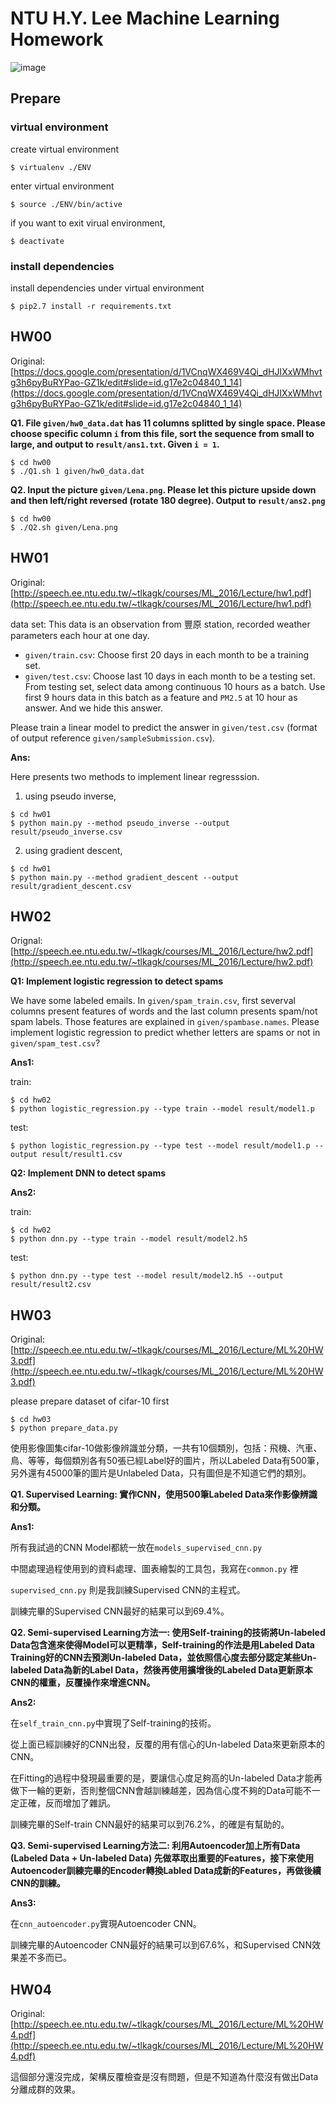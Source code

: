 # NTU H.Y. Lee Machine Learning Homework

![image](https://img.shields.io/badge/python-2.7-blue.svg)

## Prepare

### virtual environment

create virtual environment

```
$ virtualenv ./ENV
```

enter virtual environment

```
$ source ./ENV/bin/active
```

if you want to exit virual environment, 

```
$ deactivate
```

### install dependencies

install dependencies under virtual environment

```
$ pip2.7 install -r requirements.txt
```

## HW00

Original: [https://docs.google.com/presentation/d/1VCnqWX469V4Qi_dHJIXxWMhvtg3h6pyBuRYPao-GZ1k/edit#slide=id.g17e2c04840_1_14](https://docs.google.com/presentation/d/1VCnqWX469V4Qi_dHJIXxWMhvtg3h6pyBuRYPao-GZ1k/edit#slide=id.g17e2c04840_1_14)

**Q1. File `given/hw0_data.dat` has 11 columns splitted by single space. Please choose specific column `i` from this file, sort the sequence from small to large, and output to `result/ans1.txt`. Given `i = 1`.**

```
$ cd hw00
$ ./Q1.sh 1 given/hw0_data.dat
```

**Q2. Input the picture `given/Lena.png`. Please let this picture upside down and then left/right reversed (rotate 180 degree). Output to `result/ans2.png`**

```
$ cd hw00
$ ./Q2.sh given/Lena.png
```

## HW01

Original: [http://speech.ee.ntu.edu.tw/~tlkagk/courses/ML_2016/Lecture/hw1.pdf](http://speech.ee.ntu.edu.tw/~tlkagk/courses/ML_2016/Lecture/hw1.pdf)

data set: This data is an observation from 豐原 station, recorded weather parameters each hour at one day.
* `given/train.csv`: Choose first 20 days in each month to be a training set.
* `given/test.csv`: Choose last 10 days in each month to be a testing set. From testing set, select data among continuous 10 hours as a batch. Use first 9 hours data in this batch as a feature and `PM2.5` at 10 hour as answer. And we hide this answer.

Please train a linear model to predict the answer in `given/test.csv` (format of output reference `given/sampleSubmission.csv`).

**Ans:**

Here presents two methods to implement linear regresssion.

1. using pseudo inverse,

```
$ cd hw01
$ python main.py --method pseudo_inverse --output result/pseudo_inverse.csv
```

2. using gradient descent,

```
$ cd hw01
$ python main.py --method gradient_descent --output result/gradient_descent.csv
````

## HW02

Orignal: [http://speech.ee.ntu.edu.tw/~tlkagk/courses/ML_2016/Lecture/hw2.pdf](http://speech.ee.ntu.edu.tw/~tlkagk/courses/ML_2016/Lecture/hw2.pdf)

**Q1: Implement logistic regression to detect spams**

We have some labeled emails. In `given/spam_train.csv`, first severval columns present features of words and the last column presents spam/not spam labels. Those features are explained in `given/spambase.names`. Please implement logistic regression to predict whether letters are spams or not in `given/spam_test.csv`?

**Ans1:**

train:

```
$ cd hw02
$ python logistic_regression.py --type train --model result/model1.p
```

test:

```
$ python logistic_regression.py --type test --model result/model1.p --output result/result1.csv
```

**Q2: Implement DNN to detect spams**

**Ans2:**

train:

```
$ cd hw02
$ python dnn.py --type train --model result/model2.h5
```

test:

```
$ python dnn.py --type test --model result/model2.h5 --output result/result2.csv
```

## HW03

Original: [http://speech.ee.ntu.edu.tw/~tlkagk/courses/ML_2016/Lecture/ML%20HW3.pdf](http://speech.ee.ntu.edu.tw/~tlkagk/courses/ML_2016/Lecture/ML%20HW3.pdf)

please prepare dataset of cifar-10 first
```
$ cd hw03
$ python prepare_data.py
```

使用影像圖集cifar-10做影像辨識並分類，一共有10個類別，包括：飛機、汽車、鳥、等等，每個類別各有50張已經Label好的圖片，所以Labeled Data有500筆，另外還有45000筆的圖片是Unlabeled Data，只有圖但是不知道它們的類別。

**Q1. Supervised Learning: 實作CNN，使用500筆Labeled Data來作影像辨識和分類。**

**Ans1:**

所有我試過的CNN Model都統一放在`models_supervised_cnn.py`

中間處理過程使用到的資料處理、圖表繪製的工具包，我寫在`common.py` 裡

`supervised_cnn.py` 則是我訓練Supervised CNN的主程式。

訓練完畢的Supervised CNN最好的結果可以到69.4%。

**Q2. Semi-supervised Learning方法一: 使用Self-training的技術將Un-labeled Data包含進來使得Model可以更精準，Self-training的作法是用Labeled Data Training好的CNN去預測Un-labeled Data，並依照信心度去部分認定某些Un-labeled Data為新的Label Data，然後再使用擴增後的Labeled Data更新原本CNN的權重，反覆操作來增進CNN。**

**Ans2:**

在`self_train_cnn.py`中實現了Self-training的技術。

從上面已經訓練好的CNN出發，反覆的用有信心的Un-labeled Data來更新原本的CNN。

在Fitting的過程中發現最重要的是，要讓信心度足夠高的Un-labeled Data才能再做下一輪的更新，否則整個CNN會越訓練越差，因為信心度不夠的Data可能不一定正確，反而增加了雜訊。

訓練完畢的Self-train CNN最好的結果可以到76.2%，的確是有幫助的。

**Q3. Semi-supervised Learning方法二: 利用Autoencoder加上所有Data (Labeled Data + Un-labeled Data) 先做萃取出重要的Features，接下來使用Autoencoder訓練完畢的Encoder轉換Labled Data成新的Features，再做後續CNN的訓練。**

**Ans3:**

在`cnn_autoencoder.py`實現Autoencoder CNN。

訓練完畢的Autoencoder CNN最好的結果可以到67.6%，和Supervised CNN效果差不多而已。

## HW04

Original: [http://speech.ee.ntu.edu.tw/~tlkagk/courses/ML_2016/Lecture/ML%20HW4.pdf](http://speech.ee.ntu.edu.tw/~tlkagk/courses/ML_2016/Lecture/ML%20HW4.pdf)

這個部分還沒完成，架構反覆檢查是沒有問題，但是不知道為什麼沒有做出Data分離成群的效果。
